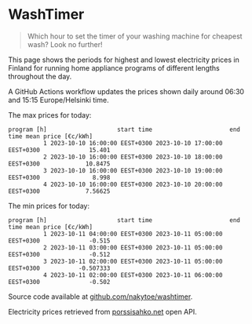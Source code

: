 
# WashTimer

> Which hour to set the timer of your washing machine for cheapest wash? Look no further!

This page shows the periods for highest and lowest electricity prices in Finland 
for running home appliance programs of different lengths throughout the day. 

A GitHub Actions workflow updates the prices shown daily around 06:30 and 15:15 Europe/Helsinki time.

The max prices for today:

	program [h]                    start time                      end time mean price [€c/kWh]
	          1 2023-10-10 16:00:00 EEST+0300 2023-10-10 17:00:00 EEST+0300              15.401
	          2 2023-10-10 16:00:00 EEST+0300 2023-10-10 18:00:00 EEST+0300             10.8475
	          3 2023-10-10 16:00:00 EEST+0300 2023-10-10 19:00:00 EEST+0300               8.998
	          4 2023-10-10 16:00:00 EEST+0300 2023-10-10 20:00:00 EEST+0300             7.56625

The min prices for today:

	program [h]                    start time                      end time mean price [€c/kWh]
	          1 2023-10-11 04:00:00 EEST+0300 2023-10-11 05:00:00 EEST+0300              -0.515
	          2 2023-10-11 03:00:00 EEST+0300 2023-10-11 05:00:00 EEST+0300              -0.512
	          3 2023-10-11 02:00:00 EEST+0300 2023-10-11 05:00:00 EEST+0300           -0.507333
	          4 2023-10-11 02:00:00 EEST+0300 2023-10-11 06:00:00 EEST+0300              -0.502


Source code available at [github.com/nakytoe/washtimer](https://github.com/nakytoe/washtimer).

Electricity prices retrieved from [porssisahko.net](https://porssisahko.net/api) open API.
